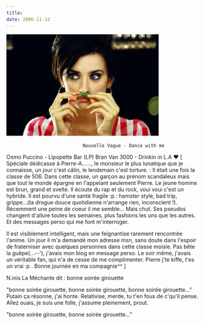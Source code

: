 ```yaml
---
title: 
date: 2006-11-12
---
```


![une image](./img/628140365_small.jpg)


                                Nouvelle Vague - Dance with me
Oxmo Puccino - Lipopette Bar (LP)
Bran Van 3000 - Drinkin in L.A ❤️ 
 [ Spéciale dédicasse à Pierre-A......, le monsieur le plus lunatique que je connaisse, un jour c'est câlin, le lendemain c'est torture. : 
Il était une fois la classe de 506. Dans cette classe, un garçon au prénom scandaleux mais que tout le monde épargne en l'appelant seulement Pierre. Le jeune homme est brun, grand et svelte. Il écoute du rap et du rock, voui voui c'est un hybride.
Il est pourvu d'une santé fragile :p : hamster style, bad trip, grippe...(ta drogue douce quotidienne n'arrange rien, inconscient !). Récemment une peine de coeur il me semble... Mais chut.
Ses pseudos changent d'allure toutes les semaines, plus fashions les uns que les autres. Et des messages perso qui me font m'interroger.

Il est visiblement intelligent, mais une feignantise rarement rencontrée l'anime.
Un jour il m'a demandé mon adresse msn, sans doute dans l'espoir de fraterniser avec quelques personnes dans cette classe moisie. Pas bête la guêpe(...--'), j'avais mon blog en message perso. Le soir même, j'avais un véritable fan, qui n'a de cesse de me complimenter.
Pierre j'te kiffe, t'es un vrai :p . Bonne journée en ma compagnie^^ ]



N.inis La Méchante dit :
bonne soirée girouette

"bonne soirée girouette, bonne soirée girouette, bonne soirée girouette..."
Putain ça résonne, j'ai honte. Relativise, merde, tu t'en fous de c'qu'il pense. Allez ouais, je suis une folle, j'assume pleinement, prout.

"bonne soirée girouette, bonne soirée girouette..." 
            
